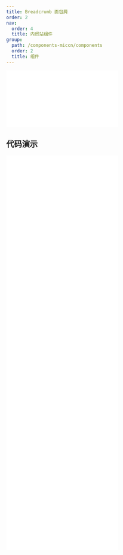 ```yaml
---
title: Breadcrumb 面包屑
order: 2
nav:
  order: 4
  title: 内贸站组件
group:
  path: /components-miccn/components
  order: 2
  title: 组件
---
```


<div>
<embed src="@docs-common/breadcrumb/index.md"></embed>
</div>
        
## 代码演示

<Row gutter=8>

  <Col span=12>
    
  <div class="code-box"><embed src="@abiz-rc-miccn/breadcrumb/demo/basic-breadcrumb-miccn.md"></embed></div>
          
  <div class="code-box"><embed src="@abiz-rc-miccn/breadcrumb/demo/router-4-breadcrumb-miccn.md"></embed></div>
          
  <div class="code-box"><embed src="@abiz-rc-miccn/breadcrumb/demo/separator-indepent-breadcrumb-miccn.md"></embed></div>
          
  </Col>
          
  <Col span=12>
    
  <div class="code-box"><embed src="@abiz-rc-miccn/breadcrumb/demo/overlay-breadcrumb-miccn.md"></embed></div>
          
  <div class="code-box"><embed src="@abiz-rc-miccn/breadcrumb/demo/separator-breadcrumb-miccn.md"></embed></div>
          
  <div class="code-box"><embed src="@abiz-rc-miccn/breadcrumb/demo/withIcon-breadcrumb-miccn.md"></embed></div>
          
  </Col>
          
</Row>
        
<div><embed src="@docs-common/breadcrumb/index-api.md"></embed><div>
        